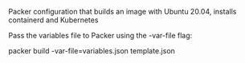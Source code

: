 Packer configuration that builds an image with Ubuntu 20.04, installs containerd and Kubernetes

Pass the variables file to Packer using the -var-file flag:

packer build -var-file=variables.json template.json
